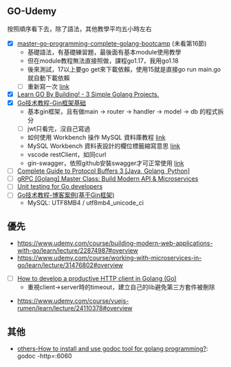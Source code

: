 ## GO-Udemy
按照順序看下去，除了語法，其他教學平均五小時左右
* [x] [master-go-programming-complete-golang-bootcamp](https://www.udemy.com/course/master-go-programming-complete-golang-bootcamp/) (未看第16節)
    * 基礎語法，有基礎練習題，最後面有基本module使用教學
    * 但在module教程無法直接照做，課程go1.17，我用go1.18
    * 後來測試，17以上要go get來下載依賴，使用15就是直接go run main.go就自動下載依賴
    * [ ] 重新寫一次 [link](https://www.udemy.com/course/master-go-programming-complete-golang-bootcamp/learn/lecture/16697594#content)
*  [x] [Learn GO By Building! - 3 Simple Golang Projects.](https://www.udemy.com/course/build-3-simple-golang-projects/)
*  [x] [Go技术教程-Gin框架基础](https://www.udemy.com/course/golang-gin/)
    * 基本gin框架，且有做main -> router -> handler -> model -> db 的程式拆分
    * [ ] jwt只看完，沒自己寫過
    * 如何使用 Workbench 操作 MySQL 資料庫教程 [link](https://iter01.com/641574.html)
    * MySQL Workbench 資料表設計的欄位標籤縮寫意思 [link](https://matthung0807.blogspot.com/2018/07/mysql-workbench.html)
    * vscode restClient，如同curl
    * gin-swagger，依照github安裝swagger才可正常使用 [link](https://github.com/swaggo/gin-swagger)
*  [ ] [Complete Guide to Protocol Buffers 3 [Java, Golang, Python]](https://www.udemy.com/course/protocol-buffers/)
*  [ ] [gRPC [Golang] Master Class: Build Modern API & Microservices](https://www.udemy.com/course/grpc-golang/)
*  [ ] [Unit testing for Go developers](https://www.udemy.com/course/unit-testing-go-developers/)
*  [ ] [Go技术教程-博客案例(基于Gin框架)](https://www.udemy.com/course/go-gin-blog/)
    * MySQL:  UTF8MB4 / utf8mb4_unicode_ci


## 優先
* https://www.udemy.com/course/building-modern-web-applications-with-go/learn/lecture/22874987#overview
* https://www.udemy.com/course/working-with-microservices-in-go/learn/lecture/31476802#overview
* [ ] [How to develop a productive HTTP client in Golang (Go)](https://www.udemy.com/course/how-to-develop-a-productive-http-client-in-golang-go/learn/lecture/22414062#overview)
    * 重視client->server時的timeout，建立自己的lib避免第三方套件被刪除
* https://www.udemy.com/course/vuejs-rumen/learn/lecture/24110378#overview

## 其他
* [others-How to install and use godoc tool for golang programming?](https://www.bswen.com/2020/07/How-to-install-godoc-tool-for-golang.html): godoc -http=:6060
